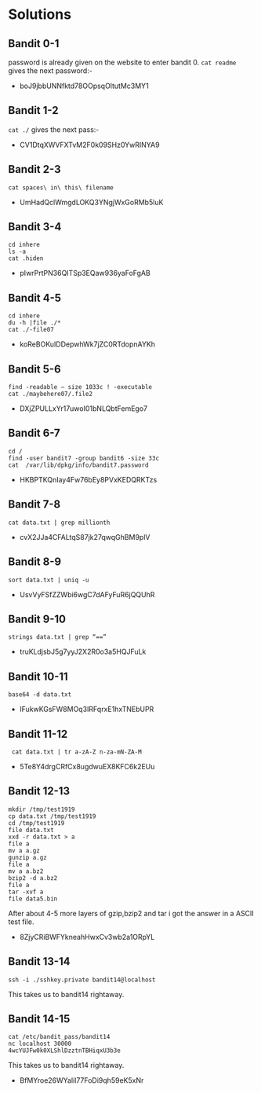 # Solutions

## Bandit 0-1

password is already given on the website to enter bandit 0.
```cat readme``` gives the next password:-

- boJ9jbbUNNfktd78OOpsqOltutMc3MY1


## Bandit 1-2

```cat ./``` gives the next pass:-
- CV1DtqXWVFXTvM2F0k09SHz0YwRINYA9

## Bandit 2-3
```cat spaces\ in\ this\ filename```
- UmHadQclWmgdLOKQ3YNgjWxGoRMb5luK

## Bandit 3-4
``` 
cd inhere
ls -a
cat .hiden 
```
- pIwrPrtPN36QITSp3EQaw936yaFoFgAB
## Bandit 4-5
```
cd inhere
du -h |file ./*
cat ./-file07
```
- koReBOKuIDDepwhWk7jZC0RTdopnAYKh

## Bandit 5-6
```
find -readable – size 1033c ! -executable
cat ./maybehere07/.file2
```
- DXjZPULLxYr17uwoI01bNLQbtFemEgo7
## Bandit 6-7
```
cd /
find -user bandit7 -group bandit6 -size 33c
cat  /var/lib/dpkg/info/bandit7.password 
```
- HKBPTKQnIay4Fw76bEy8PVxKEDQRKTzs
## Bandit 7-8
```
cat data.txt | grep millionth
```
- cvX2JJa4CFALtqS87jk27qwqGhBM9plV
## Bandit 8-9
```
sort data.txt | uniq -u
```
- UsvVyFSfZZWbi6wgC7dAFyFuR6jQQUhR
## Bandit 9-10
```
strings data.txt | grep “==” 
```
- truKLdjsbJ5g7yyJ2X2R0o3a5HQJFuLk
## Bandit 10-11
```
base64 -d data.txt 
```
- IFukwKGsFW8MOq3IRFqrxE1hxTNEbUPR
## Bandit 11-12
```
 cat data.txt | tr a-zA-Z n-za-mN-ZA-M
```
- 5Te8Y4drgCRfCx8ugdwuEX8KFC6k2EUu
## Bandit 12-13
```
mkdir /tmp/test1919
cp data.txt /tmp/test1919
cd /tmp/test1919
file data.txt
xxd -r data.txt > a
file a
mv a a.gz
gunzip a.gz
file a
mv a a.bz2
bzip2 -d a.bz2
file a
tar -xvf a
file data5.bin
```
After about 4-5 more layers of gzip,bzip2 and tar i got the answer in a ASCII test file.
- 8ZjyCRiBWFYkneahHwxCv3wb2a1ORpYL
## Bandit 13-14
```
ssh -i ./sshkey.private bandit14@localhost
```
This takes us to bandit14 rightaway.
## Bandit 14-15
```
cat /etc/bandit_pass/bandit14
nc localhost 30000
4wcYUJFw0k0XLShlDzztnTBHiqxU3b3e
```
This takes us to bandit14 rightaway.
- BfMYroe26WYalil77FoDi9qh59eK5xNr
